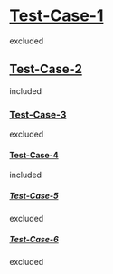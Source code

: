# [Test-Case-1](#test-case-1)

excluded

## [Test-Case-2](#test-case-2)

included

### [Test-Case-3](#test-case-3)

excluded

#### [Test-Case-4](#test-case-4)

included

##### [Test-Case-5](#test-case-5)

excluded

##### [Test-Case-6](#test-case-6)

excluded
